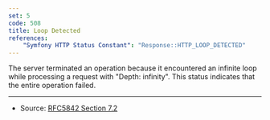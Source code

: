 ```yaml
---
set: 5
code: 508
title: Loop Detected
references:
    "Symfony HTTP Status Constant": "Response::HTTP_LOOP_DETECTED"
---
```


The server terminated an operation because it encountered an infinite loop while
processing a request with "Depth: infinity". This status indicates that the
entire operation failed.

---

* Source: [RFC5842 Section 7.2][1]

[1]: <http://tools.ietf.org/html/rfc5842#section-7.2>
